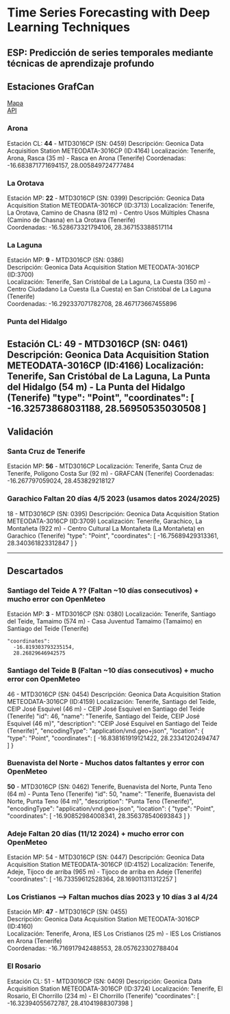 # Time Series Forecasting with Deep Learning Techniques

## ESP: Predicción de series temporales mediante técnicas de aprendizaje profundo 

## Estaciones GrafCan
[Mapa](http://visor.grafcan.es/visorweb/default.php?svc=svcMeteo)  
[API](https://sensores.grafcan.es/)

### Arona
Estación CL:	**44** - MTD3016CP (SN: 0459)
Descripción:	Geonica Data Acquisition Station METEODATA-3016CP (ID:4164)
Localización:	Tenerife, Arona, Rasca (35 m) - Rasca en Arona (Tenerife)
Coordenadas: -16.683871771694157, 28.005849724777484

### La Orotava
Estación MP:	**22** - MTD3016CP (SN: 0399)
Descripción:	Geonica Data Acquisition Station METEODATA-3016CP (ID:3713)
Localización:	Tenerife, La Orotava, Camino de Chasna (812 m) - Centro Usos Múltiples Chasna (Camino de Chasna) en La Orotava (Tenerife)  
Coordenadas: -16.528673321794106,  28.367153388517114

### La Laguna
Estación MP:	**9** - MTD3016CP (SN: 0386)  
Descripción:	Geonica Data Acquisition Station METEODATA-3016CP (ID:3700)  
Localización:	Tenerife, San Cristóbal de La Laguna, La Cuesta (350 m) - Centro Ciudadano La Cuesta (La Cuesta) en San Cristóbal de La Laguna (Tenerife)  
Coordenadas: -16.292337071782708, 28.467173667455896

### Punta del Hidalgo
Estación CL:	49 - MTD3016CP (SN: 0461)
Descripción:	Geonica Data Acquisition Station METEODATA-3016CP (ID:4166)
Localización:	Tenerife, San Cristóbal de La Laguna, La Punta del Hidalgo (54 m) - La Punta del Hidalgo (Tenerife)
    "type": "Point",
    "coordinates": [
      -16.32573868031188,
      28.56950535030508
    ]
-------------------------------------------------
## Validación

### Santa Cruz de Tenerife
Estación MP:	**56** - MTD3016CP
Localización:	  	Tenerife, Santa Cruz de Tenerife, Polígono Costa Sur (92 m) - GRAFCAN (Tenerife)
Coordenadas: -16.267797059024, 28.453829218127

### Garachico Faltan 20 días 4/5 2023 (usamos datos 2024/2025)
18 - MTD3016CP (SN: 0395)
Descripción:	Geonica Data Acquisition Station METEODATA-3016CP (ID:3709)
Localización:	Tenerife, Garachico, La Montañeta (922 m) - Centro Cultural La Montañeta (La Montañeta) en Garachico (Tenerife)
  "type": "Point",
    "coordinates": [
      -16.75689429313361,
      28.340361823312847
    ]
  }

-----------------------  

## Descartados
### Santiago del Teide A  ?? (Faltan ~10 días consecutivos) + mucho error con OpenMeteo
Estación MP: **3** - MTD3016CP (SN: 0380)
Localización: Tenerife, Santiago del Teide, Tamaimo (574 m) - Casa Juventud Tamaimo (Tamaimo) en Santiago del Teide (Tenerife)

    "coordinates": 
      -16.819303793235154,
      28.26829646942575

### Santiago del Teide B (Faltan ~10 días consecutivos)  + mucho error con OpenMeteo
46 - MTD3016CP (SN: 0454)
Descripción: 	Geonica Data Acquisition Station METEODATA-3016CP (ID:4159)
Localización: 	Tenerife, Santiago del Teide, CEIP José Esquivel (46 m) - CEIP José Esquivel en Santiago del Teide (Tenerife)
  "id": 46,
  "name": "Tenerife, Santiago del Teide, CEIP José Esquivel (46 m)",
  "description": "CEIP José Esquivel en Santiago del Teide (Tenerife)",
  "encodingType": "application/vnd.geo+json",
  "location": {
    "type": "Point",
    "coordinates": [
      -16.838161919121422,
      28.23341202494747
    ]
  }

### Buenavista del Norte - Muchos datos faltantes y error con OpenMeteo
**50** - MTD3016CP (SN: 0462)
Tenerife, Buenavista del Norte, Punta Teno (64 m) - Punta Teno (Tenerife)
"id": 50,
  "name": "Tenerife, Buenavista del Norte, Punta Teno (64 m)",
  "description": "Punta Teno (Tenerife)",
  "encodingType": "application/vnd.geo+json",
  "location": {
    "type": "Point",
    "coordinates": [
      -16.90852984008341,
      28.356378540693843
    ]
  }


### Adeje Faltan 20 días (11/12 2024) + mucho error con OpenMeteo
Estación MP:	54 - MTD3016CP (SN: 0447)
Descripción:	Geonica Data Acquisition Station METEODATA-3016CP (ID:4152)
Localización:	Tenerife, Adeje, Tijoco de arriba (965 m) - Tijoco de arriba en Adeje (Tenerife)
  "coordinates": [
      -16.73359612528364,
      28.169011311312257
    ]
### Los Cristianos --> Faltan muchos días 2023 y 10 días 3 al 4/24
Estación MP:	**47** - MTD3016CP (SN: 0455)  
Descripción:	Geonica Data Acquisition Station METEODATA-3016CP (ID:4160)  
Localización:	Tenerife, Arona, IES Los Cristianos (25 m) - IES Los Cristianos en Arona (Tenerife)  
Coordenadas: -16.716917942488553, 28.057623302788404

### El Rosario
Estación CL:	51 - MTD3016CP (SN: 0409)
Descripción:	Geonica Data Acquisition Station METEODATA-3016CP (ID:3724)
Localización:	Tenerife, El Rosario, El Chorrillo (234 m) - El Chorrillo (Tenerife)
   "coordinates": [
      -16.32394055672787,
      28.41041988307398
    ]

